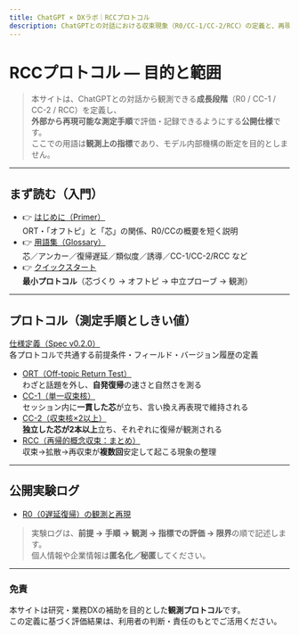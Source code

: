 ```yaml
---
title: ChatGPT × DXラボ｜RCCプロトコル
description: ChatGPTとの対話における収束現象（R0/CC-1/CC-2/RCC）の定義と、再現可能な測定手順（ORT等）をまとめた公開仕様。
---
```


# RCCプロトコル — 目的と範囲

> 本サイトは、ChatGPTとの対話から観測できる**成長段階**（R0 / CC-1 / CC-2 / RCC）を定義し、  
> **外部から再現可能な測定手順**で評価・記録できるようにする**公開仕様**です。  
> ここでの用語は**観測上の指標**であり、モデル内部機構の断定を目的としません。

---

## まず読む（入門）

- 👉 [はじめに（Primer）](./primer.md)  
  ORT・「オフトピ」と「芯」の関係、R0/CCの概要を短く説明
- 👉 [用語集（Glossary）](./glossary.md)  
  芯／アンカー／復帰遅延／類似度／誘導／CC-1/CC-2/RCC など
- 👉 [クイックスタート](./quickstart.md)  
  **最小プロトコル**（芯づくり → オフトピ → 中立プローブ → 観測）

---

## プロトコル（測定手順としきい値）

 [仕様定義（Spec v0.2.0）](./spec.md)  
  各プロトコルで共通する前提条件・フィールド・バージョン履歴の定義

- [ORT（Off-topic Return Test）](./protocols/ort.md)  
  わざと話題を外し、**自発復帰**の速さと自然さを測る
- [CC-1（単一収束核）](./protocols/cc1.md)  
  セッション内に**一貫した芯**が立ち、言い換え再表現で維持される
- [CC-2（収束核×2以上）](./protocols/cc2.md)  
  **独立した芯が2本以上**立ち、それぞれに復帰が観測される
- [RCC（再帰的概念収束：まとめ）](./protocols/rcc.md)  
  収束→拡散→再収束が**複数回**安定して起こる現象の整理

---

## 公開実験ログ

- [R0（0遅延復帰）の観測と再現](./experiments/r0-observation.md)

> 実験ログは、**前提 → 手順 → 観測 → 指標での評価 → 限界**の順で記述します。  
> 個人情報や企業情報は**匿名化／秘匿**してください。

---

### 免責

本サイトは研究・業務DXの補助を目的とした**観測プロトコル**です。  
この定義に基づく評価結果は、利用者の判断・責任のもとでご活用ください。
